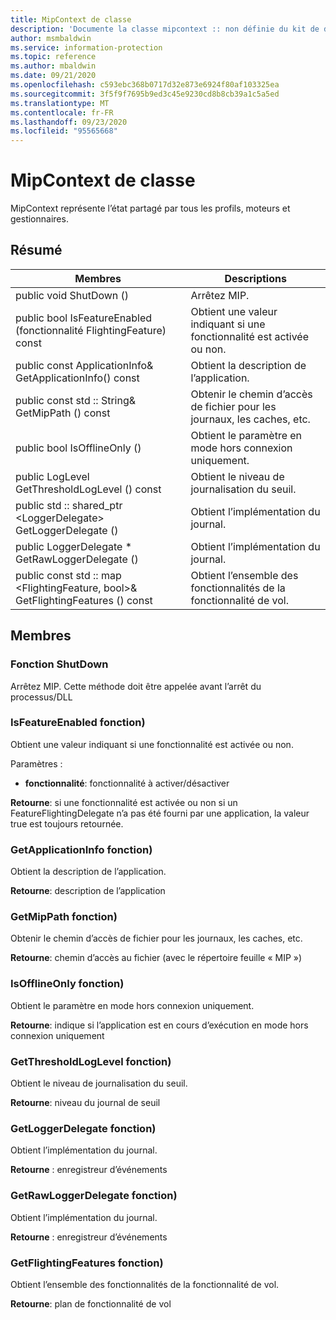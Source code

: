 ```yaml
---
title: MipContext de classe
description: 'Documente la classe mipcontext :: non définie du kit de développement logiciel (SDK) Microsoft Information Protection (MIP).'
author: msmbaldwin
ms.service: information-protection
ms.topic: reference
ms.author: mbaldwin
ms.date: 09/21/2020
ms.openlocfilehash: c593ebc368b0717d32e873e6924f80af103325ea
ms.sourcegitcommit: 3f5f9f7695b9ed3c45e9230cd8b8cb39a1c5a5ed
ms.translationtype: MT
ms.contentlocale: fr-FR
ms.lasthandoff: 09/23/2020
ms.locfileid: "95565668"
---
```

# <a name="class-mipcontext"></a>MipContext de classe 
MipContext représente l’état partagé par tous les profils, moteurs et gestionnaires.
  
## <a name="summary"></a>Résumé
 Membres                        | Descriptions                                
--------------------------------|---------------------------------------------
public void ShutDown ()  |  Arrêtez MIP.
public bool IsFeatureEnabled (fonctionnalité FlightingFeature) const  |  Obtient une valeur indiquant si une fonctionnalité est activée ou non.
public const ApplicationInfo& GetApplicationInfo() const  |  Obtient la description de l’application.
public const std :: String& GetMipPath () const  |  Obtenir le chemin d’accès de fichier pour les journaux, les caches, etc.
public bool IsOfflineOnly ()  |  Obtient le paramètre en mode hors connexion uniquement.
public LogLevel GetThresholdLogLevel () const  |  Obtient le niveau de journalisation du seuil.
public std :: shared_ptr \<LoggerDelegate\> GetLoggerDelegate ()  |  Obtient l’implémentation du journal.
public LoggerDelegate * GetRawLoggerDelegate ()  |  Obtient l’implémentation du journal.
public const std :: map \<FlightingFeature, bool\>& GetFlightingFeatures () const  |  Obtient l’ensemble des fonctionnalités de la fonctionnalité de vol.
  
## <a name="members"></a>Membres
  
### <a name="shutdown-function"></a>Fonction ShutDown
Arrêtez MIP.
Cette méthode doit être appelée avant l’arrêt du processus/DLL
  
### <a name="isfeatureenabled-function"></a>IsFeatureEnabled fonction)
Obtient une valeur indiquant si une fonctionnalité est activée ou non.

Paramètres :  
* **fonctionnalité**: fonctionnalité à activer/désactiver



  
**Retourne**: si une fonctionnalité est activée ou non si un FeatureFlightingDelegate n’a pas été fourni par une application, la valeur true est toujours retournée.
  
### <a name="getapplicationinfo-function"></a>GetApplicationInfo fonction)
Obtient la description de l’application.

  
**Retourne**: description de l’application
  
### <a name="getmippath-function"></a>GetMipPath fonction)
Obtenir le chemin d’accès de fichier pour les journaux, les caches, etc.

  
**Retourne**: chemin d’accès au fichier (avec le répertoire feuille « MIP »)
  
### <a name="isofflineonly-function"></a>IsOfflineOnly fonction)
Obtient le paramètre en mode hors connexion uniquement.

  
**Retourne**: indique si l’application est en cours d’exécution en mode hors connexion uniquement
  
### <a name="getthresholdloglevel-function"></a>GetThresholdLogLevel fonction)
Obtient le niveau de journalisation du seuil.

  
**Retourne**: niveau du journal de seuil
  
### <a name="getloggerdelegate-function"></a>GetLoggerDelegate fonction)
Obtient l’implémentation du journal.

  
**Retourne** : enregistreur d’événements
  
### <a name="getrawloggerdelegate-function"></a>GetRawLoggerDelegate fonction)
Obtient l’implémentation du journal.

  
**Retourne** : enregistreur d’événements
  
### <a name="getflightingfeatures-function"></a>GetFlightingFeatures fonction)
Obtient l’ensemble des fonctionnalités de la fonctionnalité de vol.

  
**Retourne**: plan de fonctionnalité de vol